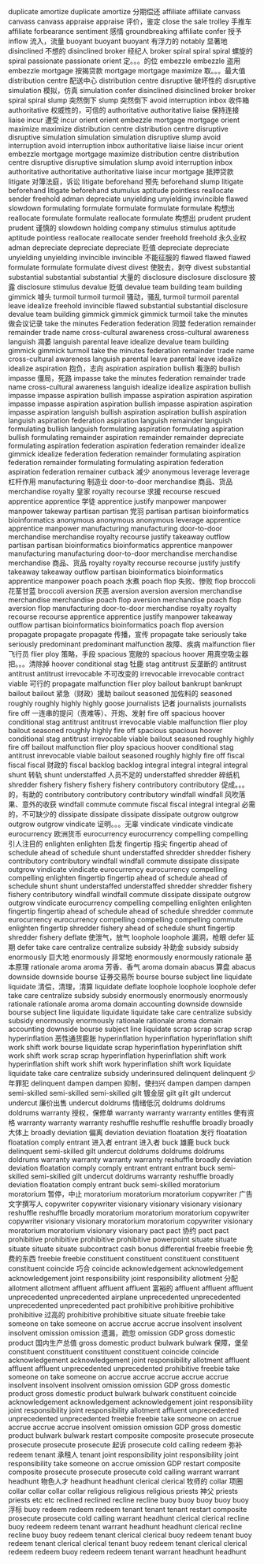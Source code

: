 duplicate
amortize 
duplicate
amortize 分期偿还
affiliate 
affiliate 
canvass 
canvass
canvass
appraise 
appraise 评价，鉴定
close the sale 
trolley 手推车
affiliate
forbearance 
sentiment 感情
groundbreaking 
affiliate 
confer 授予
inflow 流入，流量
buoyant 
buoyant 
buoyant 有浮力的
notably 显著地
disinclined 不想的
disinclined 
broker 经纪人
broker 
spiral 
spiral 
spiral 螺旋的
spiral 
passionate 
passionate 
orient 定。。。的位
embezzle 
embezzle 盗用
embezzle 
mortgage 按揭贷款
mortgage 
mortgage 
maximize 取。。。最大值
distribution centre 配送中心
distribution centre 
disruptive 破坏性的
disruptive 
simulation 模拟，仿真
simulation 
confer 
disinclined 
disinclined 
broker 
broker 
spiral 
spiral 
slump 突然倒下
slump 突然倒下
avoid interruption 
inbox 收件箱
authoritative 权威性的，可信的
authoritative 
authoritative 
liaise 保持连接
liaise 
incur 遭受
incur 
orient 
orient 
embezzle 
mortgage 
mortgage 
orient 
maximize 
maximize 
distribution centre 
distribution centre 
disruptive 
disruptive 
simulation 
simulation 
simulation 
disruptive 
slump 
avoid interruption 
avoid interruption 
inbox 
authoritative 
liaise 
liaise 
incur 
orient 
embezzle 
mortgage 
mortgage 
maximize 
distribution centre 
distribution centre 
disruptive 
disruptive 
simulation 
slump 
avoid interruption 
inbox 
authoritative 
authoritative 
authoritative 
liaise 
incur 
mortgage 抵押贷款
litigate 对簿法庭，诉讼
litigate 
beforehand 预先
beforehand
slump 
litigate 
beforehand 
litigate 
beforehand 
stumulus 
aptitude 
pointless 
reallocate 
sender 
freehold 
adman 
depreciate 
unyielding 
unyielding 
invincible 
flawed 
slowdown 
formulating 
formulate 
formulate 
formulate 
formulate 构想出
reallocate 
formulate 
formulate 
reallocate
formulate 构想出
prudent 
prudent
prudent 谨慎的
slowdown 
holding company 
stimulus 
stimulus 
aptitude 
aptitude 
pointless 
reallocate 
reallocate 
sender 
freehold 
freehold 永久业权
adman 
depreciate 
depreciate 
depreciate 贬值
depreciate 
depreciate 
unyielding 
unyielding 
invincible 
invincible 不能征服的
flawed 
flawed 
flawed 
formulate 
formulate 
formulate 
divest 
divest 使脱去，剥夺
divest 
substantial 
substantial 
substantial 
substantial 大量的
disclosure 
disclosure 
disclosure 披露
disclosure 
stimulus 
devalue 贬值
devalue 
team building 
team building 
gimmick 噱头
turmoil 
turmoil 
turmoil 骚动，骚乱
turmoil 
turmoil 
parental leave 
idealize 
freehold 
invincible 
flawed 
substantial 
substantial 
disclosure 
devalue 
team building 
gimmick 
gimmick 
gimmick 
turmoil 
take the minutes 做会议记录
take the minutes 
Federation 
federation 同盟
federation 
remainder 
remainder 
trade name 
cross-cultural awareness 
cross-cultural awareness 
languish 凋萎
languish 
parental leave 
idealize 
devalue 
team building 
gimmick 
gimmick 
turmoil 
take the minutes 
federation 
remainder 
trade name 
cross-cultural awareness 
languish 
parental leave 
parental leave 
idealize 
idealize 
aspiration 抱负，志向
aspiration 
aspiration 
bullish 看涨的
bullish 
impasse 僵局，死路
impasse 
take the minutes 
federation 
remainder 
trade name 
cross-cultural awareness
languish 
idealize 
idealize 
aspiration 
bullish 
impasse 
impasse
aspiration 
bullish 
impasse
aspiration 
aspiration 
aspiration 
impasse
impasse
aspiration 
aspiration
bullish 
impasse
aspiration
aspiration
impasse
aspiration
languish
bullish
aspiration
aspiration
bullish
aspiration
languish 
aspiration
federation
aspiration
languish
remainder
languish
formulating 
bullish
languish
formulating 
aspiration
formulating
aspiration
bullish
formulating
remainder 
aspiration
remainder 
remainder 
depreciate
formulating 
aspiration
federation
aspiration
federation
remainder 
idealize
gimmick 
idealize
federation
federation
remainder
formulating
aspiration
federation
remainder
formulating
formulating 
aspiration
federation
aspiration
federation
remainer
cutback 减少
anonymous 
leverage 
leverage 杠杆作用
manufacturing 制造业
door-to-door
merchandise 商品、货品
merchandise
royalty 皇家
royalty 
recourse 求援
recourse
rescued 
apprentice 
apprentice 学徒
apprentice 
justify 
manpower 
manpower
manpower
takeway
partisan
partisan 党羽
partisan
partisan
bioinformatics 
bioinformatics 
anonymous
anonymous
anonymous
leverage
apprentice
apprentice 
manpower
manufacturing 
manufacturing
door-to-door
merchandise
merchandise 
royalty 
recourse
justify
takeaway
outflow
partisan
partisan
bioinformatics
bioinformatics
apprentice
manpower
manufacturing
manufacturing
door-to-door
merchandise
merchandise
merchandise 商品、货品
royalty
royalty
recourse
recourse
justify
justify
takeaway
takeaway
outflow
partisan
bioinformatics
bioinformatics
apprentice
manpower
poach
poach 水煮
poach
flop 失败、惨败
flop
broccoli 花茎甘蓝
broccoli 
aversion 厌恶
aversion 
aversion
aversion
merchandise
merchandise
merchandise
poach
flop
aversion
merchandise
poach
flop
aversion
flop
manufacturing
door-to-door
merchandise
royalty
royalty
recourse
recourse
apprentice
apprentice
justify
manpower
takeaway
outflow
partisan
bioinformatics
bioinformatics
poach
flop
aversion
propagate
propagate
propagate 传播，宣传
propagate
take seriously
take seriously
predominant
predominant
malfunction 故障、疾病
malfunction
flier 飞行员
flier
ploy 策略，手段
spacious 宽敞的
spacious
hoover 用真空吸尘器把。。。清除掉
hoover
conditional
stag 牡鹿
stag
antitrust 反垄断的
antitrust
antitrust
antitrust
irrevocable 不可改变的
irrevocable 
irrevocable 
contract
viable 可行的
propagate 
malfunction 
flier
ploy
bailout 
bankrupt
bankrupt
bailout
bailout 紧急（财政）援助
bailout
seasoned 加佐料的
seasoned
roughly 
roughly
highly 
highly 
goose
journalists 记者
journalists 
journalists
fire off 一连串的提问（责难等）、开炮、发射
fire off
spacious
hoover
conditional 
stag
antitrust
antitrust
irrevocable 
viable 
malfunction
flier
ploy
bailout
seasoned
roughly
highly
fire off
spacious
spacious
hoover
conditional 
stag
antitrust
irrevocable
viable
bailout
seasoned
roughly
highly
fire off
bailout
malfunction
flier
ploy
spacious
hoover
conditional
stag
antitrust
inrevocable
viable
bailout
seasoned
roughly
highly
fire off
fiscal
fiscal
fiscal 财政的
fiscal
backlog
backlog
integral
integral
integral 
integral
shunt 转轨
shunt
understaffed 人员不足的
understaffed
shredder 碎纸机
shredder 
fishery
fishery
fishery
fishery
contributory 
contributory 促成。。。的，有助的
contributory
contributory
contributory
windfall 
windfall 风吹落果、意外的收获
windfall
commute 
commute 
fiscal
fiscal
integral
integral 必需的，不可缺少的
dissipate 
dissipate 
dissipate 
dissipate 
outgrow
outgrow
outgrow
outgrow
vindicate 证明。。。无辜
vindicate
vindicate 
vindicate 
eurocurrency 欧洲货币
eurocurrency 
eurocurrency 
compelling 
compelling 引人注目的
enlighten 
enlighten 启发
fingertip 指尖
fingertip 
ahead of schedule
ahead of schedule 
shunt
understaffed 
shredder 
shredder 
fishery
contributory 
contributory 
windfall
windfall 
commute 
dissipate 
dissipate 
outgrow 
vindicate 
vindicate 
eurocurrency
eurocurrency 
compelling 
compelling 
enlighten 
fingertip 
fingertip 
ahead of schedule 
ahead of schedule 
shunt 
shunt 
understaffed 
understaffed 
shredder 
shredder 
fishery 
fishery 
contributory 
windfall 
windfall 
commute 
dissipate 
dissipate 
outgrow 
outgrow 
vindicate 
eurocurrency 
compelling 
compelling
enlighten 
enlighten 
fingertip 
fingertip 
ahead of schedule 
ahead of schedule 
shredder 
commute 
eurocurrency 
eurocurrency 
compelling
compelling
compelling
commute 
enlighten 
fingertip
shredder 
fishery 
ahead of schedule 
shunt 
fingertip
shredder 
fishery 
deflate 使泄气，放气
loophole 
loophole 漏洞，枪眼
defer 延期
defer
take care 
centralize 
centralize 
subsidy 补助金
subsidy
subsidy
enormously 巨大地
enormously 非常地
enormously 
enormously 
rationale 基本原理
rationale 
aroma 
aroma 芳香、香气
aroma 
domain 
abacus 算盘
abacus 
downside 
downside 
bourse 证券交易所
bourse 
bourse 
subject line 
liquidate 
liquidate 清偿，清理，清算
liquidate 
deflate 
loophole 
loophole 
loophole 
defer 
take care 
centralize 
subsidy 
subsidy 
enormously 
enormously 
enormously 
rationale 
rationale 
aroma 
aroma 
domain 
accounting 
downside 
downside 
bourse 
subject line 
liquidate 
liquidate 
liquidate 
take care 
centralize 
subsidy 
subsidy 
enormously 
enormously 
rationale 
rationale
aroma 
domain
accounting 
downside 
bourse 
subject line 
liquidate 
scrap 
scrap 
scrap 
scrap 
hyperinflation 恶性通货膨胀
hyperinflation 
hyperinflation 
hyperinflation 
shift work 
shift work 
bourse 
liquidate 
scrap 
hyperinflation 
hyperinflation 
shift work 
shift work 
scrap 
scrap 
hyperinflation 
hyperinflation 
shift work 
hyperinflation 
shift work 
shift work 
hyperinflation 
shift work 
liquidate 
liquidate 
take care 
centralize 
subsidy 
underinsured
delinquent
delinquent 少年罪犯
delinquent
dampen 
dampen 抑制，使扫兴
dampen 
dampen 
dampen 
semi-skilled 
semi-skilled 
semi-skilled
gilt 镀金层
gilt
gilt 
gilt
undercut 
undercut 廉价出售
undercut
doldrums 情绪低沉
doldrums 
doldrums 
doldrums
warranty 授权，保修单
warranty 
warranty 
warranty 
entitles 使有资格
warranty 
warranty 
warranty 
reshuffle 
reshuffle 
reshuffle
broadly 
broadly 大体上
broadly 
deviation 偏离
deviation
deviation
floatation 发行
floatation 
floatation 
comply 
entrant 进入者
entrant 进入者
buck 雄鹿
buck
buck
delinquent 
semi-skilled
gilt 
undercut
doldrums
doldrums
doldrums
doldrums 
warranty 
warranty
warranty 
warranty 
reshuffle
broadly 
deviation
deviation
floatation
comply 
comply 
entrant
entrant 
entrant 
buck 
semi-skilled 
semi-skilled 
gilt 
undercut 
doldrums 
warranty 
reshuffle 
broadly 
deviation
floatation 
comply 
entrant 
buck 
semi-skilled 
moratorium 
moratorium 暂停，中止
moratorium 
moratorium 
moratorium 
copywriter 广告文字撰写人
copywriter
copywriter 
visionary 
visionary 
visionary 
visionary 
reshuffle 
reshuffle 
broadly 
moratorium 
moratorium 
moratorium 
copywriter
copywriter 
visionary 
visionary 
moratorium 
moratorium 
copywriter 
visionary 
moratorium 
moratorium 
visionary 
visionary 
pact 
pact  协约
pact
pact 
prohibitive 
prohibitive 
prohibitive 
prohibitive 
powerpoint 
situate 
situate 
situate 
situate 
situate 
subcontract 
cash bonus 
differential 
freebie
freebie 免费的东西
freebie 
freebie
constituent 
constituent 
constituent 
constituent 
constituent
coincide 巧合
coincide 
acknowledgement 
acknowledgement 
acknowledgement 
joint responsibility 
joint responsibility 
allotment 分配
allotment 
allotment 
affluent 
affluent 
affluent 富裕的
affluent 
affluent 
affluent 
unprecedented 
unprecedented 
airplane 
unprecedented 
unprecedented 
unprecedented 
unprecedented 
pact 
prohibitive 
prohibitive 
prohibitive 
prohibitive 过高的
prohibitive 
prohibitive 
situate 
situate 
freebie 
take someone on 
take someone on 
accrue 
accrue
accrue 
insolvent 
insolvent 
insolvent 
omission 
omission 遗漏，疏忽
omission 
GDP 
gross domestic product  国内生产总值
gross domestic product 
bulwark 
bulwark 保障，堡垒
constituent 
constituent 
constituent 
constituent 
coincide 
coincide 
acknowledgement 
acknowledgement 
joint responsibility 
allotment 
affluent 
affluent 
affluent 
unprecedented 
unprecedented 
prohibitive 
freebie 
take someone on 
take someone on 
accrue 
accrue 
accrue 
accrue 
accrue 
insolvent 
insolvent 
insolvent 
omission 
omission 
GDP 
gross domestic product 
gross domestic product 
bulwark 
bulwark 
constituent 
coincide 
acknowledgement 
acknowledgement 
acknowledgement 
joint responsibility 
joint responsibility 
joint responsibility 
allotment 
affluent 
unprecedented 
unprecedented 
unprecedented 
freebie 
freebie 
take someone on 
accrue 
accrue 
accrue 
accrue 
insolvent 
omission 
omission 
GDP 
gross domestic product 
bulwark 
bulwark 
restart 
composite 
composite 
prosecute 
prosecute 
prosecute 
prosecute 
prosecute 起诉
prosecute 
cold calling 
redeem 弥补
redeem 
tenant 承租人
tenant 
joint responsibility 
joint responsibility 
joint responsibility 
take someone on 
accrue 
omission 
GDP 
restart 
composite 
composite 
prosecute 
prosecute 
prosecute 
cold calling 
warrant 
warrant 
headhunt 物色人才
headhunt 
headhunt 
clerical 
clerical 牧师的
collar 项圈
collar 
collar 
collar
collar 
religious 
religious 
religious 
priests 神父
priests 
priests 
etc 
etc 
reclined 
reclined 
recline 
recline 
buoy
buoy 
buoy
buoy 
buoy 浮标
buoy 
redeem 
redeem 
redeem 
tenant 
tenant 
tenant 
restart 
composite 
prosecute 
prosecute 
cold calling 
warrant 
headhunt 
clerical 
clerical 
recline 
buoy 
redeem 
redeem 
tenant 
warrant 
headhunt 
headhunt 
clerical 
recline 
recline 
buoy 
buoy 
redeem 
tenant 
clerical 
clerical 
buoy 
redeem 
tenant 
buoy 
redeem 
tenant 
clerical 
clerical 
tenant 
buoy 
redeem 
tenant 
clerical 
clerical 
redeem 
redeem 
buoy 
redeem 
redeem 
tenant 
warrant 
headhunt 
headhunt 








